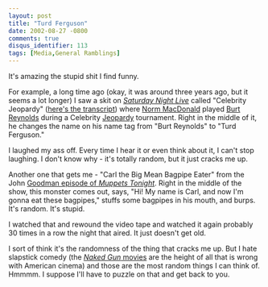 ```yaml
---
layout: post
title: "Turd Ferguson"
date: 2002-08-27 -0800
comments: true
disqus_identifier: 113
tags: [Media,General Ramblings]
---
```

It's amazing the stupid shit I find funny.
 
 For example, a long time ago (okay, it was around three years ago, but
it seems a lot longer) I saw a skit on [*Saturday Night
Live*](http://snltranscripts.jt.org/) called "Celebrity Jeopardy"
([here's the
transcript](http://snltranscripts.jt.org/99/99cjeopardy.phtml)) where
[Norm MacDonald](http://us.imdb.com/Name?Macdonald,+Norm) played [Burt
Reynolds](http://us.imdb.com/Name?Reynolds,+Burt) during a Celebrity
[Jeopardy](http://jeopardy.station.sony.com) tournament. Right in the
middle of it, he changes the name on his name tag from "Burt Reynolds"
to "Turd Ferguson."
 
 I laughed my ass off. Every time I hear it or even think about it, I
can't stop laughing. I don't know why - it's totally random, but it just
cracks me up.
 
 Another one that gets me - "Carl the Big Mean Bagpipe Eater" from the
John [Goodman episode of *Muppets
Tonight*](http://tbrowne.best.vwh.net/MuppetsTonight/JohnGood.html).
Right in the middle of the show, this monster comes out, says, "Hi! My
name is Carl, and now I'm gonna eat these bagpipes," stuffs some
bagpipes in his mouth, and burps. It's random. It's stupid.
 
 I watched that and rewound the video tape and watched it again probably
30 times in a row the night that aired. It just doesn't get old.
 
 I sort of think it's the randomness of the thing that cracks me up. But
I hate slapstick comedy (the [*Naked Gun*
movies](http://www.amazon.com/exec/obidos/ASIN/B000065U35/mhsvortex) are
the height of all that is wrong with American cinema) and those are the
most random things I can think of. Hmmmm. I suppose I'll have to puzzle
on that and get back to you.
